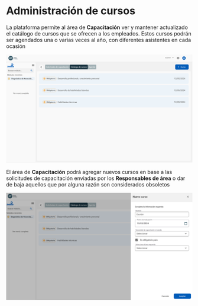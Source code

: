 # Administración de cursos

La plataforma permite al área de **Capacitación** ver y mantener actualizado el catálogo de cursos que se ofrecen a los empleados. Estos cursos podrán ser agendados una o varias veces al año, con diferentes asistentes en cada ocasión

![Agenda](../../../static/img/Catalogos.png)

El área de **Capacitación** podrá agregar nuevos cursos en base a las solicitudes de capacitación enviadas por los **Responsables de área** o dar de baja aquellos que por alguna razón son considerados obsoletos

![Agenda](../../../static/img/NuevoCurso.png)
